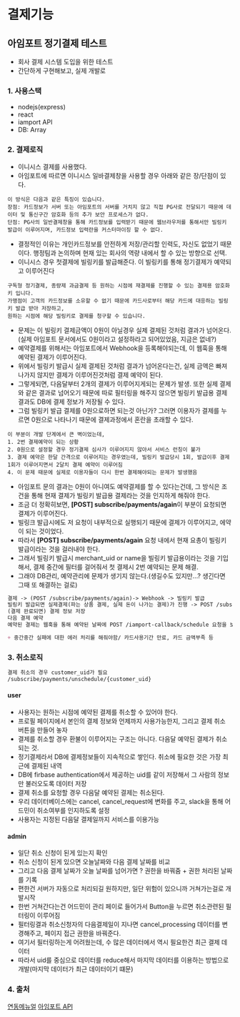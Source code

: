 # 결제기능

## 아임포트 정기결제 테스트
- 회사 결제 시스템 도입을 위한 테스트
- 간단하게 구현해보고, 실제 개발로 

### 1. 사용스택

- nodejs(express)
- react
- iamport API
- DB: Array

### 2. 결제로직

- 이니시스 결제를 사용했다.
- 아임포트에 따르면 이니시스 일바결제창을 사용할 경우 아래와 같은 장/단점이 있다.
```
이 방식은 다음과 같은 특징이 있습니다.
장점: 카드정보가 서버 또는 아임포트의 서버를 거치지 않고 직접 PG사로 전달되기 때문에 데이터 및 통신구간 암호화 등의 추가 보안 프로세스가 없다.
단점: PG사의 일반결제창을 통해 카드정보를 입력받기 때문에 웹브라우저를 통해서만 빌링키 발급이 이루어지며, 카드정보 입력란을 커스터마이징 할 수 없다.
```
- 결정적인 이유는 개인카드정보를 안전하게 저장/관리할 인력도, 자신도 없었기 때문이다. 행정팀과 논의하며 현재 있는 회사의 역량 내에서 할 수 있는 방향으로 선택.
- 이니시스 경우 첫결제에 빌링키를 발급해준다. 이 빌링키를 통해 정기결제가 예약되고 이루어진다
```
구독형 정기결제, 종량제 과금결제 등 원하는 시점에 재결제를 진행할 수 있는 결제용 암호화 키 입니다.
가맹점이 고객의 카드정보를 소유할 수 없기 때문에 카드사로부터 해당 카드에 대응하는 빌링키 발급 받아 저장하고,
원하는 시점에 해당 빌링키로 결제를 청구할 수 있습니다. 
```
- 문제는 이 빌링키 결제금액이 0원이 아닐경우 실제 결제된 것처럼 결과가 넘어온다. (실제 아임포트 문서에서도 0원이라고 설정하라고 되어있었음, 지금은 없네?)
- 예약결제를 위해서는 아임포트에서 Webhook을 등록해야되는데, 이 웹훅을  통해 예약된 결제가 이루어진다.
- 위에서 빌링키 발급시 실제 결제된 것처럼 결과가 넘어온다는건, 실제 금액은 빠져나가지 않지만 결제가 이루어진것처럼 결제 예약이 된다.
- 그렇게되면, 다음달부터 2개의 결제가 이루어지게되는 문제가 발생. 또한 실제 결제와 같은 결과로 넘어오기 때문에 따로 필터링을 해주지 않으면 빌링키 발급용 결제결과도 DB에 결제 정보가 저장될 수 있다.
- 그럼 빌링키 발급 결제를 0원으로하면 되는것 아닌가? 그러면 이용자가 결제를 누르면 0원으로 나타나기 때문에 결제과정에서 혼란을 초래할 수 있다.
```
이 부분이 개발 단계에서 큰 벽이었는데, 
1. 2번 결제예약이 되는 상황
2. 0원으로 설정할 경우 정기결제 심사가 이루어지지 않아서 서비스 런칭이 불가
3. 결제 예약은 한달 간격으로 이루어지는 경우였는데, 빌링키 발급당시 1회, 발급이후 결제 1회가 이루어지면서 2달치 결제 예약이 이루어짐
4. 이 문제 때문에 실제로 이용자들이 다시 한번 결제해야되는 문제가 발생했음
```
- 아임포트 문의 결과는 0원이 아니여도 예약결제를 할 수 있다는건데, 그 방식은 조건을 통해 현재 결제가 빌링키 발급용 결제라는 것을 인지하게 해줘야 한다.
- 조금 더 정확히보면, **[POST] subscribe/payments/again**이 부분이 요청되면 결제가 이루어진다.
- 빌링크 발급시에도 저 요청이 내부적으로 실행되기 때문에 결제가 이루어지고, 에약이 되는 것이었다.
- 따라서 **[POST] subscribe/payments/again** 요청 내에서 현재 요총이 빌링키 발급이라는 것을 걸러내야 한다.
- 그래서 빌링키 발급시 merchant_uid or name을 빌링키 발급용이라는 것을 기입해서, 결제 중간에 필터를 걸어줘서 첫 결제시 2번 예약되는 문제 해결.
- 그래야 DB관리, 예약관리에 문제가 생기지 않는다.(생길수도 있지만...? 생긴다면 그때 또 해결하는 걸로)

```md
결제 -> (POST /subscribe/payments/again)-> Webhook -> 빌링키 발급
빌링키 발급되면 실제결제(파는 상품 결제, 실제 돈이 나가는 결제)가 진행 -> POST /subscribe/payments/again -> webbook
(결제 완료되면) 결제 정보 저장
다음 결제 예약
예약된 결제는 웹훅을 통해 예약된 날짜에 POST /iamport-callback/schedule 요청을 보냄. 결제가 정상적으로 이루어지면 다음달 결제 예약하며 종료

+ 중간중간 실패에 대한 에러 처리를 해줘야함/ 카드사용기간 만료, 카드 금액부족 등
```

### 3. 취소로직

```md
결제 취소의 경우 customer_uid가 필요
/subscribe/payments/unschedule/{customer_uid}
```

#### user
- 사용자는 원하는 시점에 예약된 결제를 취소할 수 있어야 한다.
- 프로필 페이지에서 본인의 결제 정보와 언제까지 사용가능한지, 그리고 결제 취소 버튼을 만들어 놓자
- 결제를 취소할 경우 환불이 이루어지는 구조는 아니다. 다음달 예약된 결제가 취소되는 것.
- 정기결제라서 DB에 결제정보들이 지속적으로 쌓인다. 취소에 필요한 것은 가장 최근에 결제된 내역
- DB에 firbase authentication에서 제공하는 uid를 같이 저장해서 그 사람의 정보만 불러오도록 데이터 저장
- 결제 취소를 요청할 경우 다음달 예약된 결제는 취소된다.
- 우리 데이터베이스에는 cancel, cancel_request에 변화를 주고, slack을 통해 어드민이 취소여부를 인지하도록 설정
- 사용자는 지정된 다음달 결제일까지 서비스를 이용가능

#### admin
- 일단 취소 신청이 된게 있는지 확인
- 취소 신청이 된게 있으면 오늘날짜와 다음 결제 날짜를 비교
- 그리고 다음 결제 날짜가 오늘 날짜를 넘어가면 ? 권한을 바꿔줌 + 권한 처리된 날짜를 기록
- 편한건 서버가 자동으로 처리되길 원하지만, 일단 위험이 있으니까 거쳐가는걸로 개발시작
- 한번 거쳐간다는건 어드민이 관리 페이로 들어가서 Button을 누르면 취소관련된 필터링이 이루어짐
- 필터링결과 취소신청자의 다음결제일이 지나면 cancel_processing 데이터를 변경해주고, 페이지 접근 권한을 바꿔준다.
- 여기서 필터링하는게 어려웠는데, 수 많은 데이터에서 역시 필요한건 최근 결제 데이터
- 따라서 uid를 중심으로 데이터를 reduce해서 마지막 데이터를 이용하는 방법으로 개발(마지막 데이터가 최근 데이터이기 떄문)

### 4. 출처

[연동메뉴얼](https://docs.iamport.kr/)
[아임포트 API](https://api.iamport.kr/)
